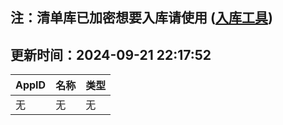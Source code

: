 ## 注：清单库已加密想要入库请使用 ([入库工具](https://github.com/BlankTMing/ManifestAutoUpdate/releases))

## 更新时间：2024-09-21 22:17:52
| AppID | 名称 | 类型  |
| :-------------------- | :----------------------------- | :----------- |
| 无 | 无 | 无 |
